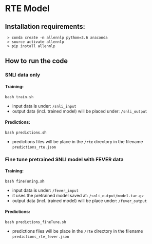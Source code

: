 # RTE Model 

## Installation requirements:
```
 > conda create -n allennlp python=3.6 anaconda
 > source activate allennlp
 > pip install allennlp
```

## How to run the code

### SNLI data only

#### Training:
```
bash train.sh
```
- input data is under: `/snli_input`
- output data (incl. trained model) will be placed under: `/snli_output`

#### Predictions:
```
bash predictions.sh
```
- predictions files will be place in the `/rte` directory in the filename `predictions_rte.json`

### Fine tune pretrained SNLI model with FEVER data

#### Training:
```
bash fineTuning.sh
```
- input data is under: `/fever_input`
- it uses the pretrained model saved at: `/snli_output/model.tar.gz`
- output data (incl. trained model) will be place under: `/fever_output`

#### Predictions:
```
bash predictions_fineTune.sh
```
- predictions files will be place in the `/rte` directory in the filename `predictions_rte_fever.json`
